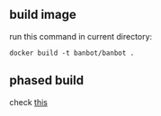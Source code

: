 ## build image
run this command in current directory:
```shell
docker build -t banbot/banbot .
```

## phased build
check [this](base/README.md)
